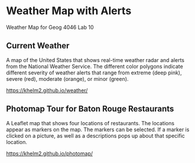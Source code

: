 # Weather Map with Alerts
Weather Map for Geog 4046 Lab 10

## Current Weather
A map of the United States that shows real-time weather radar and alerts from the National Weather Service. The different color polygons indicate different severity of weather alerts that range from extreme (deep pink), severe (red), moderate (orange), or minor (green).

https://khelm2.github.io/weather/

## Photomap Tour for Baton Rouge Restaurants
A Leaflet map that shows four locations of restaurants. The locations appear as markers on the map. The markers can be selected. If a marker is clicked on a picture, as well as a descriptions pops up about that specific location.

https://khelm2.github.io/photomap/
